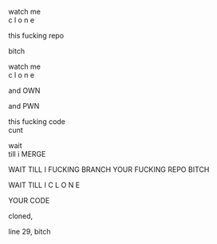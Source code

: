 watch me  
c l o n e

this fucking repo

bitch

watch me   
c l o n e

and OWN

and PWN

this fucking code  
cunt

wait  
till i MERGE

WAIT TILL I FUCKING BRANCH YOUR FUCKING REPO BITCH

WAIT TILL I C L O N E

YOUR CODE

cloned, 

line 29, bitch